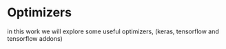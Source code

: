 # Optimizers
in this work we will explore some useful optimizers, (keras, tensorflow and tensorflow addons)
